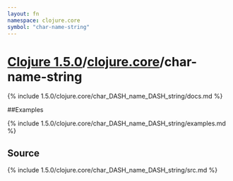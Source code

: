 ```yaml
---
layout: fn
namespace: clojure.core
symbol: "char-name-string"
---
```


# [Clojure 1.5.0](../../)/[clojure.core](../)/char-name-string

{% include 1.5.0/clojure.core/char_DASH_name_DASH_string/docs.md %}

##Examples

{% include 1.5.0/clojure.core/char_DASH_name_DASH_string/examples.md %}
## Source
{% include 1.5.0/clojure.core/char_DASH_name_DASH_string/src.md %}

